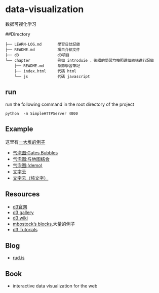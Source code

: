 data-visualization
==================

数据可视化学习

##Directory
```
├── LEARN-LOG.md       學習日誌記錄
├── README.md          項目介紹文件
├── d3                 d3項目
└── chapter            例如 introduie ，後續的學習均按照這個結構進行記錄
    ├── README.md      章節學習筆記
    ├── index.html     代碼 html
    └── js             代碼 javascript
```

## run

run the following command in the root directory of the project

```
python  -m SimpleHTTPServer 4000
```

## Example

这里有[一大堆的例子](http://christopheviau.com/d3list/)

- [气泡图:Gates Bubbles]( http://vallandingham.me/gates_bubbles/)
- [气泡图:与地图结合](http://bost.ocks.org/mike/bubble-map/)
- [气泡图:](http://vallandingham.me/building_a_bubble_cloud.html)[(demo)](http://rud.is/d3/vzwords/#vulnerability)
- [文字云](http://rud.is/b/2013/03/06/visualizing-risky-words/)
- [文字云（纯文字）](http://bl.ocks.org/ericcoopey/6382449)

## Resources
- [d3官网](http://d3js.org/)
- [d3 gallery](https://github.com/mbostock/d3/wiki/Gallery)
- [d3 wiki](https://github.com/mbostock/d3/wiki)
- [mbostock’s blocks](http://bl.ocks.org/mbostock),大量的例子
- [d3 Tutorials](https://github.com/mbostock/d3/wiki/Tutorials)

## Blog

- [rud.is](http://rud.is/b/)


## Book

- interactive data visualization for the web
